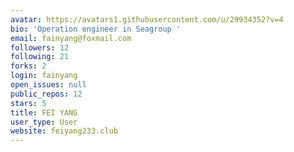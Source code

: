 ```yaml
---
avatar: https://avatars1.githubusercontent.com/u/29934352?v=4
bio: 'Operation engineer in Seagroup '
email: fainyang@foxmail.com
followers: 12
following: 21
forks: 2
login: fainyang
open_issues: null
public_repos: 12
stars: 5
title: FEI YANG
user_type: User
website: feiyang233.club
---
```

